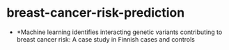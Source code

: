 # breast-cancer-risk-prediction
* *Machine learning identifies interacting genetic variants contributing to breast cancer risk: A case study in Finnish cases and controls
